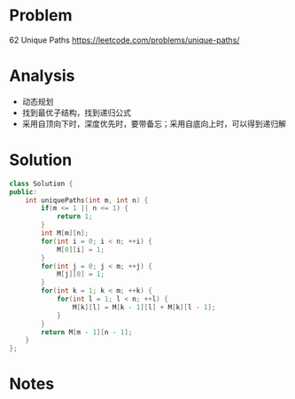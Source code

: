 # Problem
62 Unique Paths https://leetcode.com/problems/unique-paths/

# Analysis
* 动态规划
* 找到最优子结构，找到递归公式
* 采用自顶向下时，深度优先时，要带备忘；采用自底向上时，可以得到递归解

# Solution
```cpp
class Solution {
public:
    int uniquePaths(int m, int n) {
        if(m <= 1 || n <= 1) {
            return 1;
        }
        int M[m][n];
        for(int i = 0; i < n; ++i) {
            M[0][i] = 1;
        }
        for(int j = 0; j < m; ++j) {
            M[j][0] = 1;
        }
        for(int k = 1; k < m; ++k) {
            for(int l = 1; l < n; ++l) {
                M[k][l] = M[k - 1][l] + M[k][l - 1];
            }
        }
        return M[m - 1][n - 1];
    }
};
```

# Notes
